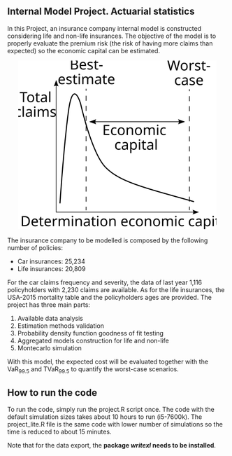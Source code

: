 ## Internal Model Project. Actuarial statistics

In this Project, an insurance company internal model is constructed considering life and non-life insurances. The objective of the model is to properly evaluate the premium risk (the risk of having more claims than expected) so the economic capital can be estimated.

<p align="center">
   <img src="https://raw.githubusercontent.com/asiergs/csv_to_view/main/Economic_Capital.svg" alt="240"/>
</p>

The insurance company to be modelled is composed by the following number of policies:
-	Car insurances: 25,234
-	Life insurances: 20,809

For the car claims frequency and severity, the data of last year 1,116 policyholders with 2,230 claims are available. As for the life insurances, the USA-2015 mortality table and the policyholders ages are provided.
The project has three main parts:
1.	Available data analysis
2.	Estimation methods validation
3.	Probability density function goodness of fit testing
4.	Aggregated models construction for life and non-life
5.	Montecarlo simulation

With this model, the expected cost will be evaluated together with the VaR<sub>99.5</sub> and TVaR<sub>99.5</sub> to quantify the worst-case scenarios.

## How to run the code

To run the code, simply run the project.R script once. The code with the default simulation sizes takes about 10 hours to run (i5-7600k). The project_lite.R file is the same code with lower number of simulations so the time is reduced to about 15 minutes.

Note that for the data export, the **package _writexl_ needs to be installed**.
